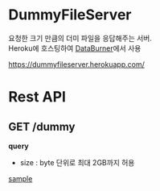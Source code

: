 # DummyFileServer

요청한 크기 만큼의 더미 파일을 응답해주는 서버.  
Heroku에 호스팅하여
[DataBurner](https://github.com/bungabear/DataBurner)에서 사용  

https://dummyfileserver.herokuapp.com/

# Rest API

## GET /dummy
   **query**  
   - size : byte 단위로  최대 2GB까지 허용
   
[sample](https://dummyfileserver.herokuapp.com/dummy?size=1000000)
